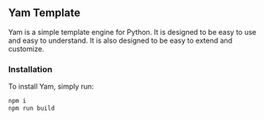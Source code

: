 ## Yam Template

Yam is a simple template engine for Python. It is designed to be easy to use and easy to understand. It is also designed to be easy to extend and customize.

### Installation

To install Yam, simply run:

```bash
npm i
npm run build
```